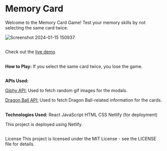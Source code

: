 # Memory Card

Welcome to the Memory Card Game! Test your memory skills by not selecting the same card twice.

![Screenshot 2024-01-15 150937](https://github.com/beMimg/memory-card/assets/126000960/d5cdf476-47c1-4caa-833b-d8c6c0311ff8)

##
Check out the [live demo](https://transcendent-figolla-66f623.netlify.app/)

##
 **How to Play:**
If you select the same card twice, you lose the game.

## 
**APIs Used:** 

[Giphy API:](https://developers.giphy.com/) Used to fetch random gif images for the modals. 

[Dragon Ball API:](https://web.dragonball-api.com/) Used to fetch Dragon Ball-related information for the cards. 

##
**Technologies Used:**
React
JavaScript
HTML
CSS
Netlify (for deployment)

This project is deployed using Netlify.

##
License
This project is licensed under the MIT License - see the LICENSE file for details.
